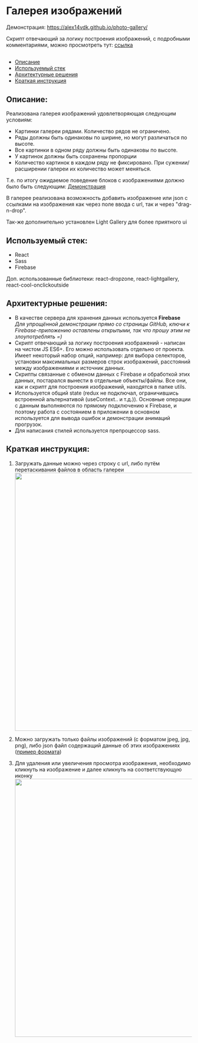 # Галерея изображений
Демонстрация: <a href="https://alex14vdk.github.io/photo-gallery/" target="_blank"> https://alex14vdk.github.io/photo-gallery/ </a> 

Скрипт отвечающий за логику построения изображений, с подробными комментариями, можно просмотреть тут: [ссылка](src/utils/flexibleGallery/index.js) <br>
 ##

- [Описание](#описание)
- [Используемый стек](#используемый-стек)
- [Архитектурные решения](#архитектурные-решения)
- [Краткая инструкция](#краткая-инструкция)

## Описание:
Реализована галерея изображений удовлетворяющая следующим условиям: 
- Картинки галереи рядами. Количество рядов не ограничено.
- Ряды должны быть одинаковы по ширине, но могут различаться по высоте. 
- Все картинки в одном ряду должны быть одинаковы по высоте.
- У картинок должны быть сохранены пропорции
- Количество картинок в каждом ряду не фиксировано. При сужении/расширении галереи их количество может меняться. 

Т.е. по итогу ожидаемое поведение блоков с изображениями должно было быть следующим: 
<a href="https://don16obqbay2c.cloudfront.net/frontend-test-task/gallery.gif" target="_blank">Демонстрация</a>

В галерее реализована возможность добавить изображение или json c ссылками на изображения как через поле ввода с url, так и через "drag-n-drop".

Так-же дополнительно установлен Light Gallery для более приятного ui


## Используемый стек:
- React
- Sass
- Firebase

Доп. использованные библиотеки: react-dropzone, react-lightgallery, react-cool-onclickoutside

## Архитектурные решения:
- В качестве сервера для хранения данных используется **Firebase**
*Для упрощённой демонстрации прямо со страницы GitHub, ключи к Firebase-приложению оставлены открытыми, так что прошу этим не злоупотреблять =)*
- Скрипт отвечающий за логику построения изображений - написан на чистом JS ES6+. Его можно использовать отдельно от проекта. Имеет некоторый набор опций, например: для выбора селекторов, установки максимальных размеров строк изображений, расстояний между изображениями и источник данных.
- Скрипты связанные с обменом данных с Firebase и обработкой этих данных, постарался вынести в отдельные объекты/файлы. Все они, как и скрипт для построения изображений, находятся в папке utils.
- Используется общий state (redux не подключал, ограничившись встроенной альтернативой (useContext.. и т.д.)). Основные операции с данным выполняются по прямому подключению к Firebase, и поэтому работа с состоянием в приложении в основном используется для вывода ошибок и демонстрации анимаций прогрузок. 
- Для написания стилей используется препроцессор sass.


## Краткая инструкция:
1. Загружать данные можно через строку с url, либо путём перетаскивания файлов в область галереи<br>
<a href="http://dl3.joxi.net/drive/2021/07/12/0042/0766/2769662/62/8d1228ab2e.jpg" target="_blank"><img src="http://dl3.joxi.net/drive/2021/07/12/0042/0766/2769662/62/8d1228ab2e.jpg" width="700" ></a>

2. Можно загружать только файлы изображений (с форматом jpeg, jpg, png), либо json файл содержащий данные об этих изображениях (<a href="https://don16obqbay2c.cloudfront.net/frontend-test-task/gallery-images.json" target="_blank">пример формата</a>)

3. Для удаления или увеличения просмотра изображения, необходимо кликнуть на изображение и далее кликнуть на соответствующую иконку<br>
<a href="http://dl4.joxi.net/drive/2021/07/12/0042/0766/2769662/62/6835b47f57.jpg" target="_blank"><img src="http://dl4.joxi.net/drive/2021/07/12/0042/0766/2769662/62/6835b47f57.jpg" width="700" ></a>


